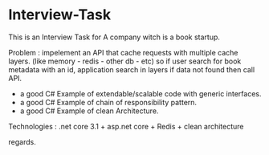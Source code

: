 # Interview-Task
This is an Interview Task for A company witch is a book startup.

Problem :
impelement an API that cache requests with multiple cache layers. (like memory - redis - other db - etc)
so if user search for book metadata with an id, application search in layers if data not found then call API.

 * a good C# Example of extendable/scalable code with generic interfaces.
 * a good C# Example of chain of responsibility pattern.
 * a good C# Example of clean Architecture.

Technologies :
.net core 3.1 + asp.net core + Redis + clean architecture  

regards.
